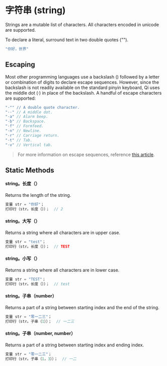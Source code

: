 # 字符串 (string)
Strings are a mutable list of characters. All characters encoded in unicode are supported.

To declare a literal, surround text in two double quotes ("").
```c
"你好，世界"
```

## Escaping
Most other programming languages use a backslash (\) followed by a letter or combination of digits to declare escape sequences. However, since the backslash is not readily available on the standard pinyin keyboard, Qi uses the middle dot (·) in place of the backslash.
A handful of escape characters are supported:
```c
"·"" // A double quote character.
"··" // A middle dot.
"·a" // Alarm beep. 
"·b" // Backspace.
"·f" // Formfeed.
"·n" // Newline.
"·r" // Carriage return.
"·t" // Tab.
"·v" // Vertical tab.
```
> For more information on escape sequences, reference [this article](https://en.wikipedia.org/wiki/Escape_sequences_in_C).

## Static Methods

#### string。**长度**（）
Returns the length of the string.
```c
变量 str = "你好"；
打印行（str。长度（））；  // 2
```
#### string。**大写**（）
Returns a string where all characters are in upper case.
```c
变量 str = "test"；
打印行（str。长度（））；  // TEST
```
#### string。**小写**（）
Returns a string where all characters are in lower case.
```c
变量 str = "TEST"；
打印行（str。长度（））；  // test
```
#### string。**子串**（number）
Returns a part of a string between starting index and the end of the string.
```c
变量 str = "零一二三"；
打印行（str。子串（1））；  // 一二三
```
#### string。**子串**（number, number）
Returns a part of a string between starting index and ending index.
```c
变量 str = "零一二三"；
打印行（str。子串（1，3））；  // 一二
```
